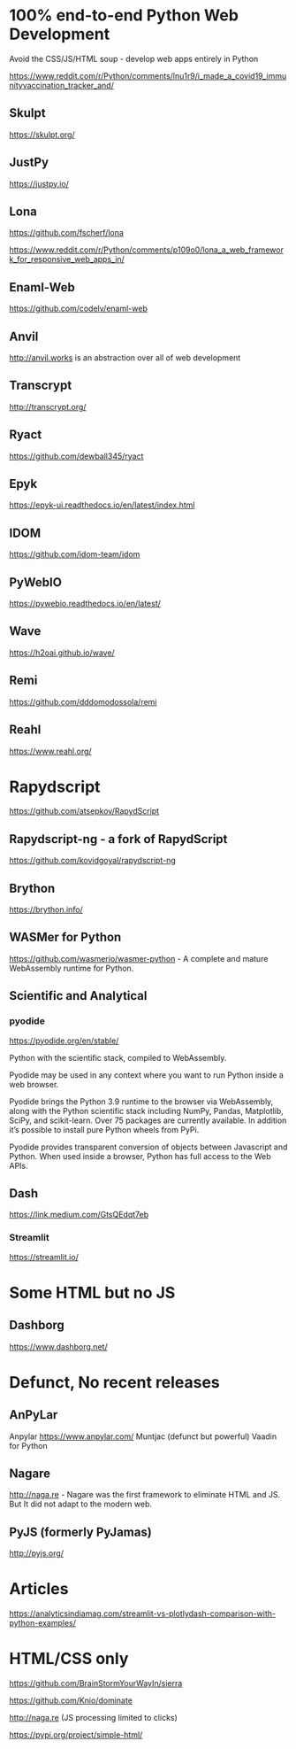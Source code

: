 # 100% end-to-end Python Web Development

Avoid the CSS/JS/HTML soup - develop web apps entirely in Python



https://www.reddit.com/r/Python/comments/lnu1r9/i_made_a_covid19_immunityvaccination_tracker_and/

## Skulpt
https://skulpt.org/

## JustPy
https://justpy.io/

## Lona

https://github.com/fscherf/lona

https://www.reddit.com/r/Python/comments/p109o0/lona_a_web_framework_for_responsive_web_apps_in/

## Enaml-Web

https://github.com/codelv/enaml-web


## Anvil

http://anvil.works is an abstraction over all of web development


## Transcrypt
http://transcrypt.org/

## Ryact
https://github.com/dewball345/ryact

## Epyk
https://epyk-ui.readthedocs.io/en/latest/index.html




## IDOM 
https://github.com/idom-team/idom

## PyWebIO
https://pywebio.readthedocs.io/en/latest/


## Wave 
https://h2oai.github.io/wave/

## Remi
https://github.com/dddomodossola/remi

## Reahl 
https://www.reahl.org/
 

# Rapydscript
https://github.com/atsepkov/RapydScript

## Rapydscript-ng - a fork of RapydScript
https://github.com/kovidgoyal/rapydscript-ng


## Brython
https://brython.info/

##  WASMer for Python
https://github.com/wasmerio/wasmer-python - A complete and mature WebAssembly runtime for Python.


## Scientific and Analytical 

### pyodide 
https://pyodide.org/en/stable/

Python with the scientific stack, compiled to WebAssembly.

Pyodide may be used in any context where you want to run Python inside a web browser.

Pyodide brings the Python 3.9 runtime to the browser via WebAssembly, along with the Python scientific stack including NumPy, Pandas, Matplotlib, SciPy, and scikit-learn. Over 75 packages are currently available. In addition it’s possible to install pure Python wheels from PyPi.

Pyodide provides transparent conversion of objects between Javascript and Python. When used inside a browser, Python has full access to the Web APIs.


## Dash  
https://link.medium.com/GtsQEdqt7eb

### Streamlit 
https://streamlit.io/

# Some HTML but no JS

## Dashborg 
https://www.dashborg.net/


# Defunct, No recent releases

## AnPyLar
Anpylar https://www.anpylar.com/
Muntjac (defunct but powerful) Vaadin for Python

## Nagare

http://naga.re - Nagare was the first framework to eliminate HTML and JS. But It did not adapt to the modern web.

## PyJS (formerly PyJamas)
http://pyjs.org/

# Articles 

https://analyticsindiamag.com/streamlit-vs-plotlydash-comparison-with-python-examples/

# HTML/CSS only

https://github.com/BrainStormYourWayIn/sierra

https://github.com/Knio/dominate

http://naga.re (JS processing limited to clicks) 

https://pypi.org/project/simple-html/
 
